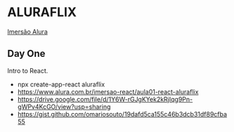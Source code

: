 # ALURAFLIX

[Imersão Alura](https://www.alura.com.br/imersao-react)

## Day One

Intro to React.

- npx create-app-react aluraflix
- https://www.alura.com.br/imersao-react/aula01-react-aluraflix
- https://drive.google.com/file/d/1Y6W-rGJgKYek2kRjIqg9Pn-gWPv4KcGO/view?usp=sharing
- https://gist.github.com/omariosouto/19dafd5ca155c46b3dcb31df89cfba55
